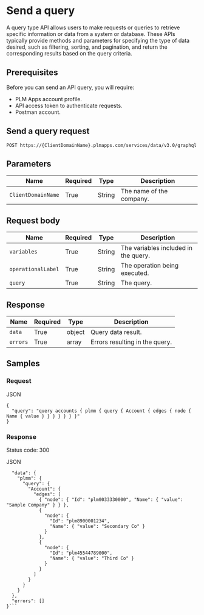 # Send a query
A query type API allows users to make requests or queries to retrieve specific information or data from a system or database. These APIs typically provide methods and parameters for specifying the type of data desired, such as filtering, sorting, and pagination, and return the corresponding results based on the query criteria. 

## Prerequisites 
Before you can send an API query, you will require:
- PLM Apps account profile.
- API access token to authenticate requests.
- Postman account.

## Send a query request
`POST https://{ClientDomainName}.plmapps.com/services/data/v3.0/graphql`

## Parameters
| Name | Required | Type | Description |
| ----------- | ----------- | ----------- | ----------- |
| `ClientDomainName` | True | String | The name of the company. |

## Request body
| Name | Required | Type | Description |
| ----------- | ----------- | ----------- | ----------- |
| `variables` | True | String | The variables included in the query. |
| `operationalLabel` | True | String | The operation being executed. |
| `query` | True | String | The query. |

## Response
| Name | Required | Type | Description |
| ----------- | ----------- | ----------- | ----------- |
| `data` | True | object | Query data result. |
| `errors` | True | array | Errors resulting in the query. |

## Samples
### Request
JSON

```
{
  "query": "query accounts { plmm { query { Account { edges { node { Name { value } } } } } } }"
}
```

### Response
Status code: 300

JSON

```{
  "data": {
    "plmm": {
      "query": {
        "Account": {
          "edges": [
            { "node": { "Id": "plm0033330000", "Name": { "value": "Sample Company" } } },
            {
              "node": {
                "Id": "plm8900001234",
                "Name": { "value": "Secondary Co" }
              }
            },
            {
              "node": {
                "Id": "plm45544789000",
                "Name": { "value": "Third Co" }
              }
            }
          ]
        }
      }
    }
  },
  "errors": []
}```
